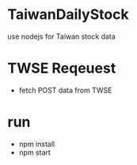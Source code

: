 # TaiwanDailyStock
use nodejs for Taiwan stock data


# TWSE Reqeuest
   - fetch POST data from TWSE

# run
   - npm install
   - npm start
